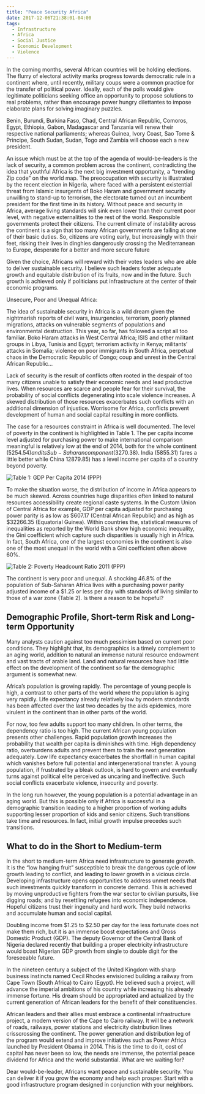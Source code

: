 ```yaml
---
title: "Peace Security Africa"
date: 2017-12-06T21:38:01-04:00
tags:
  - Infrastructure
  - Africa
  - Social Justice
  - Economic Development
  - Violence
---
```


In the coming months, several African countries will be holding elections. The flurry of electoral activity marks progress towards democratic rule in a continent where, until recently, military coups were a common practice for the transfer of political power. Ideally, each of the polls would give legitimate politicians seeking office an opportunity to propose solutions to real problems, rather than encourage power hungry dilettantes to impose elaborate plans for solving imaginary puzzles.

Benin, Burundi, Burkina Faso, Chad, Central African Republic, Comoros, Egypt, Ethiopia, Gabon, Madagascar and Tanzania will renew their respective national parliaments; whereas Guinea, Ivory Coast, Sao Tome & Principe, South Sudan, Sudan, Togo and Zambia will choose each a new president.

An issue which must be at the top of the agenda of would-be-leaders is the lack of security, a common problem across the continent, contradicting the idea that youthful Africa is the next big investment opportunity, a “trending Zip code” on the world map. The preoccupation with security is illustrated by the recent election in Nigeria, where faced with a persistent existential threat from Islamic insurgents of Boko Haram and government security unwilling to stand-up to terrorism, the electorate turned out an incumbent president for the first time in its history. Without peace and security in Africa, average living standards will sink even lower than their current poor level, with negative externalities to the rest of the world. Responsible governments protect their citizens. The current climate of instability across the continent is a sign that too many African governments are failing at one of their basic duties. So, citizens are voting early, but increasingly with their feet, risking their lives in dinghies dangerously crossing the Mediterranean to Europe, desperate for a better and more secure future

Given the choice, Africans will reward with their votes leaders who are able to deliver sustainable security. I believe such leaders foster adequate growth and equitable distribution of its fruits, now and in the future. Such growth is achieved only if politicians put infrastructure at the center of their economic programs.

Unsecure, Poor and Unequal Africa:

The idea of sustainable security in Africa is a wild dream given the nightmarish reports of civil wars, insurgencies, terrorism, poorly planned migrations, attacks on vulnerable segments of populations and environmental destruction. This year, so far, has followed a script all too familiar. Boko Haram attacks in West Central Africa; ISIS and other militant groups in Libya, Tunisia and Egypt; terrorism activity in Kenya; militants’ attacks in Somalia; violence on poor immigrants in South Africa, perpetual chaos in the Democratic Republic of Congo; coup and unrest in the Central African Republic...

Lack of security is the result of conflicts often rooted in the despair of too many citizens unable to satisfy their economic needs and lead productive lives. When resources are scarce and people fear for their survival, the probability of social conflicts degenerating into scale violence increases. A skewed distribution of those resources exacerbates such conflicts with an additional dimension of injustice.
Worrisome for Africa, conflicts prevent development of human and social capital resulting in more conflicts.

The case for a resources constraint in Africa is well documented. The level of poverty in the continent is highlighted in Table 1. The per capita income level adjusted for purchasing power to make international comparison meaningful is relatively low at the end of 2014, both for the whole continent ($5254.54) and its Sub-Saharan component ($3270.38). India (5855.31) fares a little better while China 12879.85) has a level income per capita of a country beyond poverty.

![Table 1: GDP Per Capita 2014 (PPP)](/images/peace-security-africa-table1.jpeg)

To make the situation worse, the distribution of income in Africa appears to be much skewed. Across countries huge disparities often linked to natural resources accessibility create regional caste systems. In the Custom Union of Central Africa for example, GDP per capita adjusted for purchasing power parity is as low as $607.17 (Central African Republic) and as high as $32266.35 (Equatorial Guinea). Within countries the, statistical measures of inequalities as reported by the World Bank show high economic inequality, the Gini coefficient which capture such disparities is usually high in Africa. In fact, South Africa, one of the largest economies in the continent is also one of the most unequal in the world with a Gini coefficient often above 60%.

![Table 2: Poverty Headcount Ratio 2011 (PPP)](/images/peace-security-africa-table2.jpeg)

The continent is very poor and unequal. A shocking 46.8% of the population of Sub-Saharan Africa lives with a purchasing power parity adjusted income of a $1.25 or less per day with standards of living similar to those of a war zone (Table 2). Is there a reason to be hopeful?

## Demographic Profile, Short-term Risk and Long-term Opportunity

Many analysts caution against too much pessimism based on current poor conditions. They highlight that, its demographics is a timely complement to an aging world, addition to natural an immense natural resource endowment and vast tracts of arable land. Land and natural resources have had little effect on the development of the continent so far the demographic argument is somewhat new.

Africa’s population is growing rapidly. The percentage of young people is high, a contrast to other parts of the world where the population is aging very rapidly. Life expectancy already relatively low by modern standards has been affected over the last two decades by the aids epidemics, more virulent in the continent than in other parts of the world.

For now, too few adults support too many children. In other terms, the dependency ratio is too high. The current African young population presents other challenges. Rapid population growth increases the probability that wealth per capita is diminishes with time. High dependency ratio, overburdens adults and prevent them to train the next generation adequately. Low life expectancy exacerbates the shortfall in human capital which vanishes before full potential and intergenerational transfer. A young population, if frustrated by a bleak outlook, is hard to govern and eventually turns against political elite perceived as uncaring and ineffective. Such social conflicts exacerbate violence, insecurity and poverty.

In the long run however, the young population is a potential advantage in an aging world. But this is possible only if Africa is successful in a demographic transition leading to a higher proportion of working adults supporting lesser proportion of kids and senior citizens. Such transitions take time and resources. In fact, initial growth impulse precedes such transitions.

## What to do in the Short to Medium-term

In the short to medium-term Africa need infrastructure to generate growth. It is the “low hanging fruit” susceptible to break the dangerous cycle of low growth leading to conflict, and leading to lower growth in a vicious circle. Developing infrastructure opens opportunities to address unmet needs that such investments quickly transform in concrete demand. This is achieved by moving unproductive fighters from the war sector to civilian pursuits, like digging roads; and by resettling refugees into economic independence. Hopeful citizens trust their ingenuity and hard work. They build networks and accumulate human and social capital.

Doubling income from $1.25 to $2.50 per day for the less fortunate does not make them rich, but it is an immense boost expectations and Gross Domestic Product (GDP). The deputy Governor of the Central Bank of Nigeria declared recently that building a proper electricity infrastructure would boast Nigerian GDP growth from single to double digit for the foreseeable future.

In the nineteen century a subject of the United Kingdom with sharp business instincts named Cecil Rhodes envisioned building a railway from Cape Town (South Africa) to Cairo (Egypt). He believed such a project, will advance the imperial ambitions of his country while increasing his already immense fortune. His dream should be appropriated and actualized by the current generation of African leaders for the benefit of their constituencies.

African leaders and their allies must embrace a continental infrastructure project, a modern version of the Cape to Cairo railway. It will be a network of roads, railways, power stations and electricity distribution lines crisscrossing the continent. The power generation and distribution leg of the program would extend and improve initiatives such as Power Africa launched by President Obama in 2014. This is the time to do it, cost of capital has never been so low, the needs are immense, the potential peace dividend for Africa and the world substantial. What are we waiting for?

Dear would-be-leader, Africans want peace and sustainable security. You can deliver it if you grow the economy and help each prosper. Start with a good infrastructure program designed in conjunction with your neighbors.
